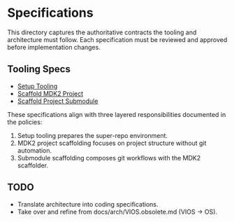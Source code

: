 # Specifications

This directory captures the authoritative contracts the tooling and architecture must follow. Each specification must be reviewed and approved before implementation changes.

## Tooling Specs

- [Setup Tooling](tooling/SetupTooling.md)
- [Scaffold MDK2 Project](tooling/ScaffoldMdk2Project.md)
- [Scaffold Project Submodule](tooling/ScaffoldProjectSubmodule.md)

These specifications align with three layered responsibilities documented in the policies:

1. Setup tooling prepares the super-repo environment.
2. MDK2 project scaffolding focuses on project structure without git automation.
3. Submodule scaffolding composes git workflows with the MDK2 scaffolder.

## TODO

- Translate architecture into coding specifications.
- Take over and refine from docs/arch/VIOS.obsolete.md (VIOS -> OS).
